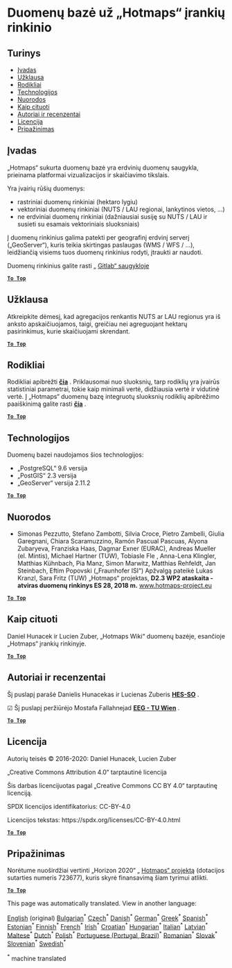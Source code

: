 <h1><a class="anchor" id="database-behind-the-hotmaps-toolbox" href="#database-behind-the-hotmaps-toolbox"><i class="fa fa-link"></i></a>Duomenų bazė už „Hotmaps“ įrankių rinkinio</h1><h2><a class="anchor" id="table-of-contents" href="#table-of-contents"><i class="fa fa-link"></i></a> Turinys</h2><ul><li> <a href="#introduction">Įvadas</a></li><li> <a href="#query">Užklausa</a></li><li> <a href="#indicators">Rodikliai</a></li><li> <a href="#technologies">Technologijos</a></li><li> <a href="#references">Nuorodos</a></li><li> <a href="#how-to-cite">Kaip cituoti</a></li><li> <a href="#authors-and-reviewers">Autoriai ir recenzentai</a></li><li> <a href="#license">Licencija</a></li><li> <a href="#acknowledgement">Pripažinimas</a></li></ul><h2><a class="anchor" id="introduction" href="#introduction"><i class="fa fa-link"></i></a> Įvadas</h2><p> „Hotmaps“ sukurta duomenų bazė yra erdvinių duomenų saugykla, prieinama platformai vizualizacijos ir skaičiavimo tikslais.</p><p> Yra įvairių rūšių duomenys:</p><ul><li> rastriniai duomenų rinkiniai (hektaro lygiu)</li><li> vektoriniai duomenų rinkiniai (NUTS / LAU regionai, lankytinos vietos, ...)</li><li> ne erdviniai duomenų rinkiniai (dažniausiai susiję su NUTS / LAU ir susieti su esamais vektoriniais sluoksniais)</li></ul><p> Į duomenų rinkinius galima patekti per geografinį erdvinį serverį („GeoServer“), kuris teikia skirtingas paslaugas (WMS / WFS / ...), leidžiančią visiems tuos duomenų rinkinius rodyti, įtraukti ar naudoti.</p><p> Duomenų rinkinius galite rasti „ <a href="https://gitlab.com/hotmaps">Gitlab“ saugykloje</a></p><p> <a href="#table-of-contents"><strong><code>To Top</code></strong></a></p><h2><a class="anchor" id="query" href="#query"><i class="fa fa-link"></i></a> Užklausa</h2><p> Atkreipkite dėmesį, kad agregacijos renkantis NUTS ar LAU regionus yra iš anksto apskaičiuojamos, taigi, greičiau nei agreguojant hektarų pasirinkimus, kurie skaičiuojami skrendant.</p><p> <a href="#table-of-contents"><strong><code>To Top</code></strong></a></p><h2><a class="anchor" id="indicators" href="#indicators"><i class="fa fa-link"></i></a> Rodikliai</h2><p> Rodikliai apibrėžti <strong><a href="https://github.com/HotMaps/Hotmaps-toolbox-service/blob/develop/api/app/models/indicators.py">čia</a></strong> . Priklausomai nuo sluoksnių, tarp rodiklių yra įvairūs statistiniai parametrai, tokie kaip minimali vertė, didžiausia vertė ir vidutinė vertė. Į „Hotmaps“ duomenų bazę integruotų sluoksnių rodiklių apibrėžimo paaiškinimą galite rasti <strong><a href="https://github.com/HotMaps/Hotmaps-toolbox-service/blob/develop/api/app/models/INDICATORS.md">čia</a></strong> .</p><p> <a href="#table-of-contents"><strong><code>To Top</code></strong></a></p><h2><a class="anchor" id="technologies" href="#technologies"><i class="fa fa-link"></i></a> Technologijos</h2><p> Duomenų bazei naudojamos šios technologijos:</p><ul><li> „PostgreSQL“ 9.6 versija</li><li> „PostGIS“ 2.3 versija</li><li> „GeoServer“ versija 2.11.2</li></ul><p> <a href="#table-of-contents"><strong><code>To Top</code></strong></a></p><h2><a class="anchor" id="references" href="#references"><i class="fa fa-link"></i></a> Nuorodos</h2><ul><li> Simonas Pezzutto, Stefano Zambotti, Silvia Croce, Pietro Zambelli, Giulia Garegnani, Chiara Scaramuzzino, Ramón Pascual Pascuas, Alyona Zubaryeva, Franziska Haas, Dagmar Exner (EURAC), Andreas Mueller (el. Mintis), Michael Hartner (TUW), Tobiasle Fle , Anna-Lena Klingler, Matthias Kühnbach, Pia Manz, Simon Marwitz, Matthias Rehfeldt, Jan Steinbach, Eftim Popovski („Fraunhofer ISI“) Apžvalgą pateikė Lukas Kranzl, Sara Fritz (TUW) „Hotmaps“ projektas, <strong>D2.3 WP2 ataskaita - atviras duomenų rinkinys ES 28, 2018 m.</strong> <a href="http://www.hotmaps-project.eu/wp-content/uploads/2018/05/D2.3-Hotmaps_FINAL-VERSION_for-upload.pdf">www.hotmaps-project.eu</a></li></ul><p> <a href="#table-of-contents"><strong><code>To Top</code></strong></a></p><h2><a class="anchor" id="how-to-cite" href="#how-to-cite"><i class="fa fa-link"></i></a> Kaip cituoti</h2><p> Daniel Hunacek ir Lucien Zuber, „Hotmaps Wiki“ duomenų bazėje, esančioje „Hotmaps“ įrankių rinkinyje.</p><p> <a href="#table-of-contents"><strong><code>To Top</code></strong></a></p><h2><a class="anchor" id="authors-and-reviewers" href="#authors-and-reviewers"><i class="fa fa-link"></i></a> Autoriai ir recenzentai</h2><p> Šį puslapį parašė Danielis Hunacekas ir Lucienas Zuberis <strong><a href="https://www.hevs.ch">HES-SO</a></strong> .</p><p> ☑ Šį puslapį peržiūrėjo Mostafa Fallahnejad <strong><a href="https://eeg.tuwien.ac.at/">EEG - TU Wien</a></strong> .</p><p> <a href="#table-of-contents"><strong><code>To Top</code></strong></a></p><h2><a class="anchor" id="license" href="#license"><i class="fa fa-link"></i></a> Licencija</h2><p> Autorių teisės © 2016-2020: Daniel Hunacek, Lucien Zuber</p><p> „Creative Commons Attribution 4.0“ tarptautinė licencija</p><p> Šis darbas licencijuotas pagal „Creative Commons CC BY 4.0“ tarptautinę licenciją.</p><p> SPDX licencijos identifikatorius: CC-BY-4.0</p><p> Licencijos tekstas: https://spdx.org/licenses/CC-BY-4.0.html</p><p> <a href="#table-of-contents"><strong><code>To Top</code></strong></a></p><h2><a class="anchor" id="acknowledgement" href="#acknowledgement"><i class="fa fa-link"></i></a> Pripažinimas</h2><p> Norėtume nuoširdžiai vertinti „Horizon 2020“ „ <a href="https://www.hotmaps-project.eu">Hotmaps“ projektą</a> (dotacijos sutarties numeris 723677), kuris skyrė finansavimą šiam tyrimui atlikti.</p><p> <a href="#table-of-contents"><strong><code>To Top</code></strong></a></p>
<!--- THIS IS A SUPER UNIQUE IDENTIFIER -->

This page was automatically translated. View in another language:

[English](../en/Database-behind-the-Hotmaps-toolbox) (original) [Bulgarian](../bg/Database-behind-the-Hotmaps-toolbox)<sup>\*</sup> [Czech](../cs/Database-behind-the-Hotmaps-toolbox)<sup>\*</sup> [Danish](../da/Database-behind-the-Hotmaps-toolbox)<sup>\*</sup> [German](../de/Database-behind-the-Hotmaps-toolbox)<sup>\*</sup> [Greek](../el/Database-behind-the-Hotmaps-toolbox)<sup>\*</sup> [Spanish](../es/Database-behind-the-Hotmaps-toolbox)<sup>\*</sup> [Estonian](../et/Database-behind-the-Hotmaps-toolbox)<sup>\*</sup> [Finnish](../fi/Database-behind-the-Hotmaps-toolbox)<sup>\*</sup> [French](../fr/Database-behind-the-Hotmaps-toolbox)<sup>\*</sup> [Irish](../ga/Database-behind-the-Hotmaps-toolbox)<sup>\*</sup> [Croatian](../hr/Database-behind-the-Hotmaps-toolbox)<sup>\*</sup> [Hungarian](../hu/Database-behind-the-Hotmaps-toolbox)<sup>\*</sup> [Italian](../it/Database-behind-the-Hotmaps-toolbox)<sup>\*</sup>  [Latvian](../lv/Database-behind-the-Hotmaps-toolbox)<sup>\*</sup> [Maltese](../mt/Database-behind-the-Hotmaps-toolbox)<sup>\*</sup> [Dutch](../nl/Database-behind-the-Hotmaps-toolbox)<sup>\*</sup> [Polish](../pl/Database-behind-the-Hotmaps-toolbox)<sup>\*</sup> [Portuguese (Portugal, Brazil)](../pt/Database-behind-the-Hotmaps-toolbox)<sup>\*</sup> [Romanian](../ro/Database-behind-the-Hotmaps-toolbox)<sup>\*</sup> [Slovak](../sk/Database-behind-the-Hotmaps-toolbox)<sup>\*</sup> [Slovenian](../sl/Database-behind-the-Hotmaps-toolbox)<sup>\*</sup> [Swedish](../sv/Database-behind-the-Hotmaps-toolbox)<sup>\*</sup> 

<sup>\*</sup> machine translated
